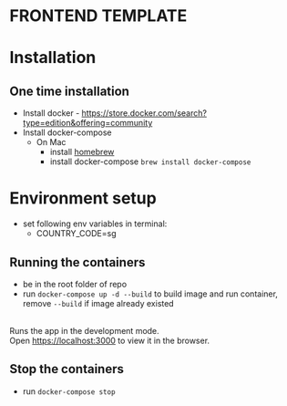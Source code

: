 # FRONTEND TEMPLATE

Installation
===

One time installation
---
- Install docker - https://store.docker.com/search?type=edition&offering=community
- Install docker-compose
    - On Mac
        - install [homebrew](https://brew.sh/)
        - install docker-compose `brew install docker-compose`

# Environment setup
- set following env variables in terminal:
    - COUNTRY_CODE=sg

## Running the containers
- be in the root folder of repo
- run `docker-compose up -d --build` to build image and run container, remove `--build` if image already existed<br><br>

Runs the app in the development mode.<br>
Open [https://localhost:3000](https://localhost:3000) to view it in the browser.

## Stop the containers
- run `docker-compose stop`
